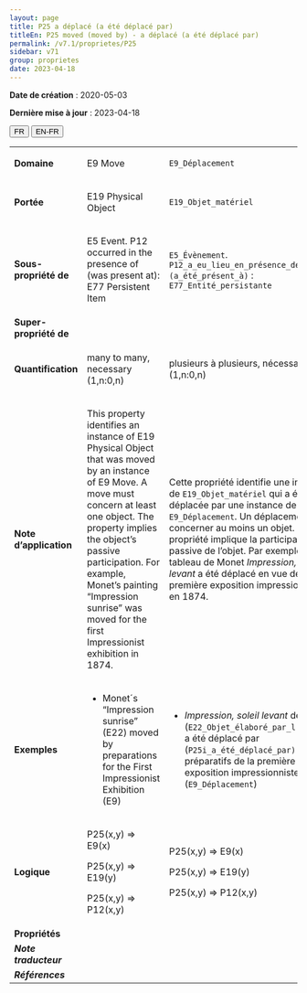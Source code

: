 ```yaml
---
layout: page
title: P25 a déplacé (a été déplacé par)
titleEn: P25 moved (moved by) - a déplacé (a été déplacé par)
permalink: /v7.1/proprietes/P25
sidebar: v71
group: proprietes
date: 2023-04-18
---
```


**Date de création** : 2020-05-03

**Dernière mise à jour** : 2023-04-18

<div class="lang-buttons">
  <button id="fr" class="activate">FR</button>
  <button id="en-fr">EN-FR</button>
</div>

<table>
<tbody>
<tr>
<td><strong>Domaine</strong></td>
<td class="en">
<p>E9 Move</p>
</td>
<td>
<p><code class="language-plaintext highlighter-rouge">E9_Déplacement</code></p>
</td>
</tr>
<tr>
<td><strong>Portée</strong></td>
<td class="en">
<p>E19 Physical Object</p>
</td>
<td>
<p><code class="language-plaintext highlighter-rouge">E19_Objet_matériel</code> </p>
</td>
</tr>
<tr>
<td><strong>Sous-propriété de</strong></td>
<td class="en">
<p>E5 Event. P12 occurred in the presence of (was present at): E77 Persistent Item</p>
</td>
<td>
<p><code class="language-plaintext highlighter-rouge">E5_Évènement</code>. <code class="language-plaintext highlighter-rouge">P12_a_eu_lieu_en_présence_de (a_été_présent_à)</code> : <code class="language-plaintext highlighter-rouge">E77_Entité_persistante</code></p>
</td>
</tr>
<tr>
<td><strong>Super-propriété de</strong></td>
<td class="en">
</td>
<td>
</td>
</tr>
<tr>
<td><strong>Quantification</strong></td>
<td class="en">
<p>many to many, necessary (1,n:0,n)</p>
</td>
<td>
<p>plusieurs à plusieurs, nécessaire (1,n:0,n)</p>
</td>
</tr>
<tr>
<td><strong>Note d’application</strong></td>
<td class="en">
<p>This property identifies an instance of E19 Physical Object that was moved by an instance of E9 Move. A move must concern at least one object. The property implies the object’s passive participation. For example, Monet’s painting “Impression sunrise” was moved for the first Impressionist exhibition in 1874. </p>
</td>
<td>
<p>Cette propriété identifie une instance de <code class="language-plaintext highlighter-rouge">E19_Objet_matériel</code> qui a été déplacée par une instance de <code class="language-plaintext highlighter-rouge">E9_Déplacement</code>. Un déplacement doit concerner au moins un objet. La propriété implique la participation passive de l’objet. Par exemple, le tableau de Monet <em>Impression, soleil levant</em> a été déplacé en vue de la première exposition impressionniste en 1874.</p>
</td>
</tr>
<tr>
<td><strong>Exemples</strong></td>
<td class="en">
<ul>
<li><p>Monet´s “Impression sunrise” (E22) moved by preparations for the First Impressionist Exhibition (E9)</p>
</li>
</td>
<td>
<ul>
<li><p><em>Impression, soleil levant</em> de Monet (<code class="language-plaintext highlighter-rouge">E22_Objet_élaboré_par_l’humain</code>) a été déplacé par (<code class="language-plaintext highlighter-rouge">P25i_a_été_déplacé_par)</code> les préparatifs de la première exposition impressionniste (<code class="language-plaintext highlighter-rouge">E9_Déplacement</code>)</p>
</li>
</ul>
</td>
</tr>
<tr>
<td><strong>Logique</strong></td>
<td class="en">
<p>P25(x,y) ⇒ E9(x)</p>
<p>P25(x,y) ⇒ E19(y)</p>
<p>P25(x,y) ⇒ P12(x,y)</p>
</td>
<td>
<p>P25(x,y) ⇒ E9(x)</p>
<p>P25(x,y) ⇒ E19(y)</p>
<p>P25(x,y) ⇒ P12(x,y)</p>
</td>
</tr>
<tr>
<td><strong>Propriétés</strong></td>
<td class="en">
</td>
<td>
</td>
</tr>
<tr>
<td><strong><em>Note traducteur</em></strong></td>
<td colspan="2">
</td>
</tr>
<tr>
<td><strong><em>Références</em></strong></td>
<td colspan="2">
<p><em></em></p>
</td>
</tr>
</tbody>
</table>

				